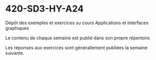 # 420-SD3-HY-A24
Dépôt des exemples et exercices su cours Applications et interfaces graphiques

Le contenu de chaque semaine est publié dans son propre répertoire.

Les réponses aux exercices sont générallement publiées la semaine suivante.